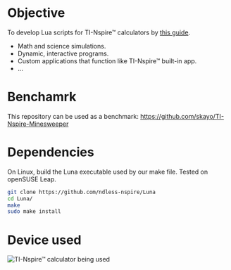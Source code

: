 # Objective

To develop Lua scripts for TI-Nspire™ calculators by [this guide](https://education.ti.com/en/resources/lua-scripting).

* Math and science simulations.
* Dynamic, interactive programs.
* Custom applications that function like TI-Nspire™ built-in app.
* ...

# Benchamrk

This repository can be used as a benchmark: https://github.com/skayo/TI-Nspire-Minesweeper

# Dependencies

On Linux, build the Luna executable used by our make file. Tested on openSUSE Leap.

```bash
git clone https://github.com/ndless-nspire/Luna
cd Luna/
make
sudo make install
```

# Device used

![TI-Nspire™ calculator being used](https://github.com/Megidd/TI-Nspire/assets/17475482/e4e76ee5-fea1-4fa3-97b4-342a835aef4b)
